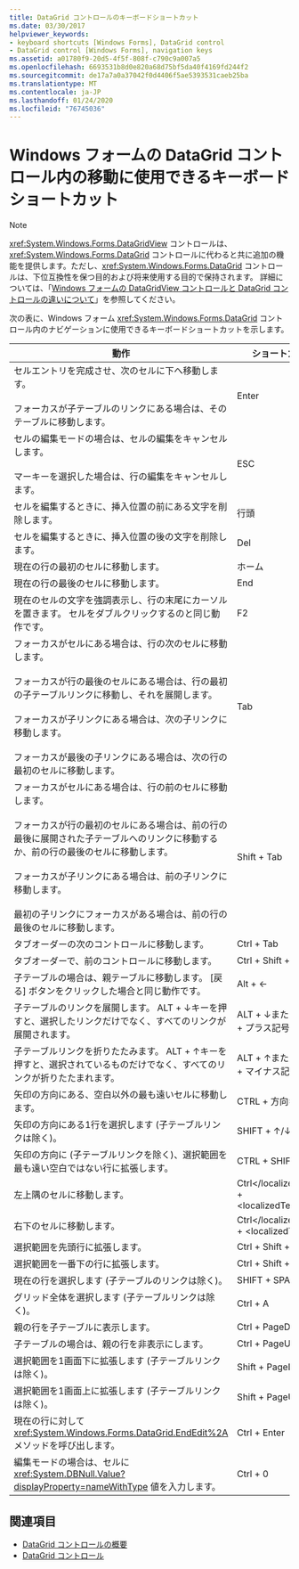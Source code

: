 ```yaml
---
title: DataGrid コントロールのキーボードショートカット
ms.date: 03/30/2017
helpviewer_keywords:
- keyboard shortcuts [Windows Forms], DataGrid control
- DataGrid control [Windows Forms], navigation keys
ms.assetid: a01780f9-20d5-4f5f-808f-c790c9a007a5
ms.openlocfilehash: 6693531b8d0e820a68d75bf5da40f4169fd244f2
ms.sourcegitcommit: de17a7a0a37042f0d4406f5ae5393531caeb25ba
ms.translationtype: MT
ms.contentlocale: ja-JP
ms.lasthandoff: 01/24/2020
ms.locfileid: "76745036"
---
```

# <a name="keyboard-shortcuts-for-the-windows-forms-datagrid-control"></a>Windows フォームの DataGrid コントロール内の移動に使用できるキーボード ショートカット
> [!NOTE]
> <xref:System.Windows.Forms.DataGridView> コントロールは、<xref:System.Windows.Forms.DataGrid> コントロールに代わると共に追加の機能を提供します。ただし、<xref:System.Windows.Forms.DataGrid> コントロールは、下位互換性を保つ目的および将来使用する目的で保持されます。 詳細については、「[Windows フォームの DataGridView コントロールと DataGrid コントロールの違いについて](differences-between-the-windows-forms-datagridview-and-datagrid-controls.md)」を参照してください。  
  
 次の表に、Windows フォーム <xref:System.Windows.Forms.DataGrid> コントロール内のナビゲーションに使用できるキーボードショートカットを示します。  
  
|動作|ショートカット|  
|------------|--------------|  
|セルエントリを完成させ、次のセルに下へ移動します。<br /><br /> フォーカスが子テーブルのリンクにある場合は、そのテーブルに移動します。|Enter|  
|セルの編集モードの場合は、セルの編集をキャンセルします。<br /><br /> マーキーを選択した場合は、行の編集をキャンセルします。|ESC|  
|セルを編集するときに、挿入位置の前にある文字を削除します。|行頭|  
|セルを編集するときに、挿入位置の後の文字を削除します。|Del|  
|現在の行の最初のセルに移動します。|ホーム|  
|現在の行の最後のセルに移動します。|End|  
|現在のセルの文字を強調表示し、行の末尾にカーソルを置きます。 セルをダブルクリックするのと同じ動作です。|F2|  
|フォーカスがセルにある場合は、行の次のセルに移動します。<br /><br /> フォーカスが行の最後のセルにある場合は、行の最初の子テーブルリンクに移動し、それを展開します。<br /><br /> フォーカスが子リンクにある場合は、次の子リンクに移動します。<br /><br /> フォーカスが最後の子リンクにある場合は、次の行の最初のセルに移動します。|Tab|  
|フォーカスがセルにある場合は、行の前のセルに移動します。<br /><br /> フォーカスが行の最初のセルにある場合は、前の行の最後に展開された子テーブルへのリンクに移動するか、前の行の最後のセルに移動します。<br /><br /> フォーカスが子リンクにある場合は、前の子リンクに移動します。<br /><br /> 最初の子リンクにフォーカスがある場合は、前の行の最後のセルに移動します。|Shift + Tab|  
|タブオーダーの次のコントロールに移動します。|Ctrl + Tab|  
|タブオーダーで、前のコントロールに移動します。|Ctrl + Shift + Tab|  
|子テーブルの場合は、親テーブルに移動します。 [戻る] ボタンをクリックした場合と同じ動作です。|Alt + ←|  
|子テーブルのリンクを展開します。 ALT + ↓キーを押すと、選択したリンクだけでなく、すべてのリンクが展開されます。|ALT + ↓または CTRL + プラス記号 (+)|  
|子テーブルリンクを折りたたみます。 ALT + ↑キーを押すと、選択されているものだけでなく、すべてのリンクが折りたたまれます。|ALT + ↑または CTRL + マイナス記号|  
|矢印の方向にある、空白以外の最も遠いセルに移動します。|CTRL + 方向キー|  
|矢印の方向にある1行を選択します (子テーブルリンクは除く)。|SHIFT + ↑/↓|  
|矢印の方向に (子テーブルリンクを除く)、選択範囲を最も遠い空白ではない行に拡張します。|CTRL + SHIFT + ↑/↓|  
|左上隅のセルに移動します。|Ctrl&lt;/localizedText&gt; + &lt;localizedText&gt;Home|  
|右下のセルに移動します。|Ctrl&lt;/localizedText&gt; + &lt;localizedText&gt;End|  
|選択範囲を先頭行に拡張します。|Ctrl</localizedText> + <localizedText>Shift</localizedText> + <localizedText>Home|  
|選択範囲を一番下の行に拡張します。|Ctrl</localizedText> + <localizedText>Shift</localizedText> + <localizedText>End|  
|現在の行を選択します (子テーブルのリンクは除く)。|SHIFT + SPACE|  
|グリッド全体を選択します (子テーブルリンクは除く)。|Ctrl + A|  
|親の行を子テーブルに表示します。|Ctrl + PageDown|  
|子テーブルの場合は、親の行を非表示にします。|Ctrl + PageUp|  
|選択範囲を1画面下に拡張します (子テーブルリンクは除く)。|Shift + PageDown|  
|選択範囲を1画面上に拡張します (子テーブルリンクは除く)。|Shift + PageUp|  
|現在の行に対して <xref:System.Windows.Forms.DataGrid.EndEdit%2A> メソッドを呼び出します。|Ctrl + Enter|  
|編集モードの場合は、セルに <xref:System.DBNull.Value?displayProperty=nameWithType> 値を入力します。|Ctrl + 0|  
  
## <a name="see-also"></a>関連項目

- [DataGrid コントロールの概要](datagrid-control-overview-windows-forms.md)
- [DataGrid コントロール](datagrid-control-windows-forms.md)
